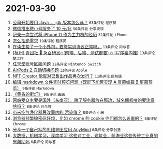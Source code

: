 # 2021-03-30

1. [公司开始要用 Java ， jdk 版本怎么选？](https://www.v2ex.com/t/766378) `63条评论` `程序员`
1. [微信推出微小号服务了 10 元/月](https://www.v2ex.com/t/766369) `50条评论` `分享发现`
1. [记录一次尝试将 iPhone 11 作为主力机的经历](https://www.v2ex.com/t/766389) `32条评论` `iPhone`
1. [怎么拒绝需求](https://www.v2ex.com/t/766382) `19条评论` `程序员`
1. [在读生接了一个小外包，要签实训协议正常吗。](https://www.v2ex.com/t/766364) `13条评论` `问与答`
1. [[杭州] 青团社 🦄️ 急召研发🔥(前端、后端、测试都要) 🔥 [程序猿内推]](https://www.v2ex.com/t/766362) `13条评论` `酷工作`
1. [任天堂账号区服问题](https://www.v2ex.com/t/766358) `12条评论` `Nintendo Switch`
1. [AirPods 2 自动切换问题](https://www.v2ex.com/t/766354) `12条评论` `Apple`
1. [NFT Creator 能否对已售出作品再次发行？](https://www.v2ex.com/t/766355) `11条评论` `区块链`
1. [编辑 markdown 文件实时预览问题（双屏下能否实现 A 屏幕编辑 B 屏幕预览）](https://www.v2ex.com/t/766374) `9条评论` `Markdown`
1. [《黄昏的街灯》](https://www.v2ex.com/t/766353) `9条评论` `画画`
1. [网站受众主要是国外（东南亚），除了服务器放在那边，域名解析啥的要注意啥吗？](https://www.v2ex.com/t/766379) `8条评论` `问与答`
1. [小米空气净化器篡改室内的 污染值？](https://www.v2ex.com/t/766359) `8条评论` `小米`
1. [浏览器频繁输密码好烦，比如 chrome 的 cookie 你们都怎么设置的？](https://www.v2ex.com/t/766390) `6条评论` `Chrome`
1. [分享一个自己写的思维导图应用 AnyMind](https://www.v2ex.com/t/766377) `6条评论` `分享创造`
1. [大数据，机械学习，深度学习 这些对工业，建筑业，航海业这些传统工业真的有帮助吗](https://www.v2ex.com/t/766363) `6条评论` `问与答`
